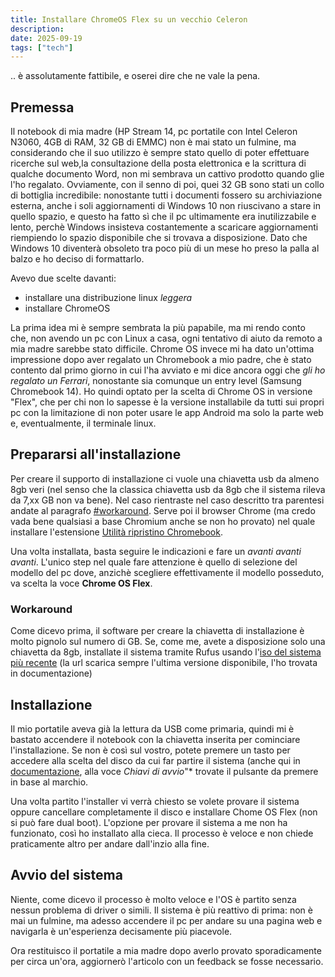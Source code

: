 ```yaml
---
title: Installare ChromeOS Flex su un vecchio Celeron
description:
date: 2025-09-19
tags: ["tech"]
---
```


.. è assolutamente fattibile, e oserei dire che ne vale la pena.

## Premessa

Il notebook di mia madre (HP Stream 14, pc portatile con Intel Celeron N3060, 4GB di RAM, 32 GB di EMMC) non è mai stato un fulmine, ma considerando che il suo utilizzo è sempre stato quello di poter effettuare ricerche sul web,la consultazione della posta elettronica e la scrittura di qualche documento Word, non mi sembrava un cattivo prodotto quando glie l'ho regalato.
Ovviamente, con il senno di poi, quei 32 GB sono stati un collo di bottiglia incredibile: nonostante tutti i documenti fossero su archiviazione esterna, anche i soli aggiornamenti di Windows 10 non riuscivano a stare in quello spazio, e questo ha fatto sì che il pc ultimamente era inutilizzabile e lento, perchè Windows insisteva costantemente a scaricare aggiornamenti riempiendo lo spazio disponibile che si trovava a disposizione.
Dato che Windows 10 diventerà obsoleto tra poco più di un mese ho preso la palla al balzo e ho deciso di formattarlo.

Avevo due scelte davanti:

- installare una distribuzione linux *leggera*
- installare ChromeOS

La prima idea mi è sempre sembrata la più papabile, ma mi rendo conto che, non avendo un pc con Linux a casa, ogni tentativo di aiuto da remoto a mia madre sarebbe stato difficile.
Chrome OS invece mi ha dato un'ottima impressione dopo aver regalato un Chromebook a mio padre, che è stato contento dal primo giorno in cui l'ha avviato e mi dice ancora oggi che *gli ho regalato un Ferrari*, nonostante sia comunque un entry level (Samsung Chromebook 14).
Ho quindi optato per la scelta di Chrome OS in versione "Flex", che per chi non lo sapesse è la versione installabile da tutti sui propri pc con la limitazione di non poter usare le app Android ma solo la parte web e, eventualmente, il terminale linux.

## Prepararsi all'installazione

Per creare il supporto di installazione ci vuole una chiavetta usb da almeno 8gb veri (nel senso che la classica chiavetta usb da 8gb che il sistema rileva da 7,xx GB non va bene). Nel caso rientraste nel caso descritto tra parentesi andate al paragrafo [#workaround](#workaround).
Serve poi il browser Chrome (ma credo vada bene qualsiasi a base Chromium anche se non ho provato) nel quale installare l'estensione [Utilità ripristino Chromebook](https://chromewebstore.google.com/detail/chromebook-recovery-utili/pocpnlppkickgojjlmhdmidojbmbodfm).

Una volta installata, basta seguire le indicazioni e fare un *avanti avanti avanti*. L'unico step nel quale fare attenzione è quello di selezione del modello del pc dove, anzichè scegliere effettivamente il modello posseduto, va scelta la voce **Chrome OS Flex**.

### Workaround

Come dicevo prima, il software per creare la chiavetta di installazione è molto pignolo sul numero di GB. Se, come me, avete a disposizione solo una chiavetta da 8gb, installate il sistema tramite Rufus usando l'[iso del sistema più recente](https://dl.google.com/chromeos-flex/images/latest.bin.zip) (la url scarica sempre l'ultima versione disponibile, l'ho trovata in documentazione)

## Installazione

Il mio portatile aveva già la lettura da USB come primaria, quindi mi è bastato accendere il notebook con la chiavetta inserita per cominciare l'installazione. Se non è così sul vostro, potete premere un tasto per accedere alla scelta del disco da cui far partire il sistema (anche qui in [documentazione](https://support.google.com/chromeosflex/answer/11552352?sjid=12499755134570041330-EU#boot&zippy=%2Cchiavi-di-avvio), alla voce *Chiavi di avvio*"* trovate il pulsante da premere in base al marchio.

Una volta partito l'installer vi verrà chiesto se volete provare il sistema oppure cancellare completamente il disco e installare Chome OS Flex (non si può fare dual boot). L'opzione per provare il sistema a me non ha funzionato, così ho installato alla cieca. Il processo è veloce e non chiede praticamente altro per andare dall'inzio alla fine.

## Avvio del sistema

Niente, come dicevo il processo è molto veloce e l'OS è partito senza nessun problema di driver o simili.
Il sistema è più reattivo di prima: non è mai un fulmine, ma adesso accendere il pc per andare su una pagina web e navigarla è un'esperienza decisamente più piacevole.

Ora restituisco il portatile a mia madre dopo averlo provato sporadicamente per circa un'ora, aggiornerò l'articolo con un feedback se fosse necessario.
